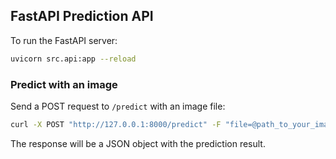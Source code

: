 ## FastAPI Prediction API

To run the FastAPI server:

```bash
uvicorn src.api:app --reload
```

### Predict with an image

Send a POST request to `/predict` with an image file:

```bash
curl -X POST "http://127.0.0.1:8000/predict" -F "file=@path_to_your_image.jpg"
```

The response will be a JSON object with the prediction result. 